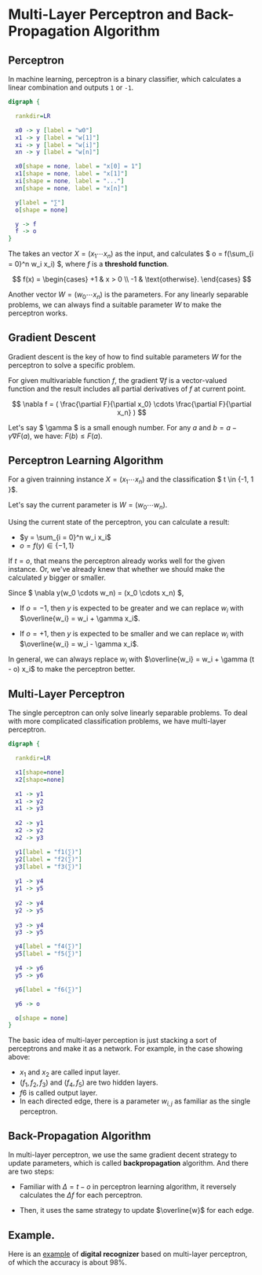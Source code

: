 # Multi-Layer Perceptron and Back-Propagation Algorithm

## Perceptron

In machine learning, perceptron is a binary classifier, which calculates a
linear combination and outputs `1` or `-1`.

```dot
digraph {

  rankdir=LR

  x0 -> y [label = "w0"]
  x1 -> y [label = "w[1]"]
  xi -> y [label = "w[i]"]
  xn -> y [label = "w[n]"]

  x0[shape = none, label = "x[0] = 1"]
  x1[shape = none, label = "x[1]"]
  xi[shape = none, label = "..."]
  xn[shape = none, label = "x[n]"]

  y[label = "∑"]
  o[shape = none]

  y -> f
  f -> o
}
```

The takes an vector $X = (x_1 \cdots x_n)$ as the input, and calculates
$ o = f(\sum_{i = 0}^n w_i x_i) $, where $f$ is a **threshold function**.

$$
f(x) = \begin{cases}
  +1 & x > 0 \\
  -1 & \text{otherwise}.
\end{cases}
$$

Another vector $W = (w_0 \cdots x_n)$ is the parameters. For any linearly
separable problems, we can always find a suitable parameter $W$ to make the
perceptron works.

## Gradient Descent

Gradient descent is the key of how to find suitable parameters $W$ for the
perceptron to solve a specific problem.

For given multivariable function $f$, the gradient $\nabla f$ is a
vector-valued function and the result includes all partial derivatives of $f$
at current point.

$$
\nabla f = (
  \frac{\partial F}{\partial x_0}
  \cdots \frac{\partial F}{\partial x_n} 
)
$$

Let's say $ \gamma $ is a small enough number. For any $a$ and
$b = a - \gamma \nabla F(a)$, we have: $F(b) \leq F(a)$.


## Perceptron Learning Algorithm

For a given trainning instance $X = (x_1 \cdots x_n)$ and the classification 
$ t \in \{-1, 1 \}$.

Let's say the current parameter is $W = (w_0 \cdots w_n)$.

Using the current state of the perceptron, you can calculate a result:

  * $y = \sum_{i = 0}^n w_i x_i$
  * $o = f(y) \in \{ -1, 1 \}$

If $t = o$, that means the perceptron already works well for the given
instance. Or, we've already knew that whether we should make the calculated $y$
bigger or smaller.

Since $ \nabla y(w_0 \cdots w_n) = (x_0 \cdots x_n) $,
  
  * If $o = -1$, then $y$ is expected to be greater and we can replace $w_i$
    with $\overline{w_i} = w_i + \gamma x_i$.

  * If $o = +1$, then $y$ is expected to be smaller and we can replace $w_i$
    with $\overline{w_i} = w_i - \gamma x_i$.

In general, we can always replace $w_i$ with
$\overline{w_i} = w_i + \gamma (t - o) x_i$ to make the perceptron better.

## Multi-Layer Perceptron

The single perceptron can only solve linearly separable problems. To deal with
more complicated classification problems, we have multi-layer perceptron.

```dot
digraph {

  rankdir=LR

  x1[shape=none]
  x2[shape=none]

  x1 -> y1
  x1 -> y2
  x1 -> y3
  
  x2 -> y1
  x2 -> y2
  x2 -> y3

  y1[label = "f1(∑)"]
  y2[label = "f2(∑)"]
  y3[label = "f3(∑)"]
 
  y1 -> y4
  y1 -> y5
  
  y2 -> y4
  y2 -> y5
  
  y3 -> y4
  y3 -> y5

  y4[label = "f4(∑)"]
  y5[label = "f5(∑)"]

  y4 -> y6
  y5 -> y6

  y6[label = "f6(∑)"]

  y6 -> o

  o[shape = none]
}
```

The basic idea of multi-layer perception is just stacking a sort of perceptrons
and make it as a network. For example, in the case showing above:

  * $x_1$ and $x_2$ are called input layer.
  * $(f_1, f_2, f_3)$ and $(f_4, f_5)$ are two hidden layers.
  * $f6$ is called output layer.
  * In each directed edge, there is a parameter $w_{i, j}$ as familiar as the
    single perceptron.

## Back-Propagation Algorithm

In multi-layer perceptron, we use the same gradient decent strategy to update
parameters, which is called **backpropagation** algorithm. And there are two
steps:

  * Familiar with $\Delta = t - o$ in perceptron learning algorithm, it
    reversely calculates the $\Delta f$ for each perceptron.

   * Then, it uses the same strategy to update $\overline{w}$ for each edge.

## Example.

Here is an [example](https://aguang-xyz.github.io/kaggle-solutions/digital-recognizer/solution-mlp)
of **digital recognizer** based on multi-layer perceptron, of which the accuracy
is about 98%.

